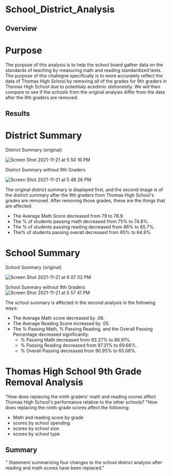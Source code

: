 # School_District_Analysis

## Overview 

# Purpose 
The purpose of this analysis is to help the school board gather data on the standards of teaching by measuring math and reading standardized tests. The purpose of this challegne specifically is to more accurately reflect the data of Thomas High School by removing all of the grades for 9th graders in Thomas High School due to potentialy acedimic dishonestly. We will then compare to see if the schools from the original analysis differ from the data after the 9th graders are removed. 

## Results

# District Summary 
District Summary (original) 

![Screen Shot 2021-11-21 at 5 50 16 PM](https://user-images.githubusercontent.com/92831268/142789385-a6eb9a70-02f3-46bb-a5e4-1a100dc29b30.png)

District Summary without 9th Graders

![Screen Shot 2021-11-21 at 5 48 26 PM](https://user-images.githubusercontent.com/92831268/142789276-35cdde62-2965-4cde-b2c2-4015dc5bb752.png)

The original district summary is displayed first, and the second image is of the district summary after the 9th graders from Thomas High School's grades are removed. After removing those grades, these are the things that are affected: 
- The Average Math Score decreased from 79 to 78.9. 
- The % of students passing math decreased from 75% to 74.8%. 
- The % of students passing reading decreased from 86% to 85.7%. 
- The% of students passing overall decreased from 65% to 64.9%

# School Summary 
School Summary (original)

![Screen Shot 2021-11-21 at 6 07 02 PM](https://user-images.githubusercontent.com/92831268/142790541-ce67dd4d-476c-45d2-a356-3c81064cdbfd.png)

School Summary without 9th Graders
![Screen Shot 2021-11-21 at 5 57 41 PM](https://user-images.githubusercontent.com/92831268/142789933-a56351bd-d87e-4c2d-a8a0-3298cd8cd82a.png)

The school summary is affected in the second analysis in the following ways: 
- The Average Math score decreased by .06. 
- The Average Reading Score increased by .05. 
- The % Passing Math, % Passing Reading, and the Overall Passing Percentage decreased significantly. 
  - % Passing Math decreased from 93.27% to 66.91%.
  - % Passing Reading decreased from 97.31% to 69.66%. 
  - % Overall Passing decreased from 90.95% to 65.08%.


# Thomas High School 9th Grade Removal Analysis



"How does replacing the ninth graders' math and reading scores affect Thomas High School's performance relative to the other schools? 
"How does replacing the ninth-grade scores affect the following: 
- Math and reading score by grade 
- scores by school spending 
- scores by school size 
- scores by school type 


## Summary 
" Statement summarizing four changes to the school district analysis after reading and math scores have been replaced."
